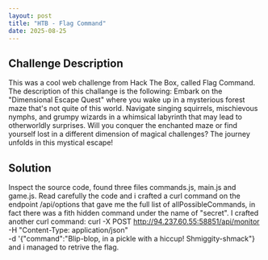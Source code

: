 ```yaml
---
layout: post
title: "HTB - Flag Command"
date: 2025-08-25
---
```


## Challenge Description
This was a cool web challenge from Hack The Box, called Flag Command. The description of this challange is the following: Embark on the "Dimensional Escape Quest" where you wake up in a mysterious forest maze that's not quite of this world. Navigate singing squirrels, mischievous nymphs, and grumpy wizards in a whimsical labyrinth that may lead to otherworldly surprises. Will you conquer the enchanted maze or find yourself lost in a different dimension of magical challenges? The journey unfolds in this mystical escape!

## Solution
Inspect the source code, found three files commands.js, main.js and game.js. Read carefully the code and i crafted a curl command on the endpoint /api/options that gave me the full list of allPossibleCommands, in fact there was a fith hidden command under the name of "secret". I crafted another curl command: curl -X POST http://94.237.60.55:58851/api/monitor \
     -H "Content-Type: application/json" \
     -d '{"command":"Blip-blop, in a pickle with a hiccup! Shmiggity-shmack"} and i managed to retrive the flag.
